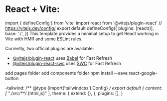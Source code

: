 # React + Vite:
import { defineConfig } from 'vite'
import react from '@vitejs/plugin-react'
// https://vitejs.dev/config/
export default defineConfig({
  plugins: [react()],
  base: './',
})
This template provides a minimal setup to get React working in Vite with HMR and some ESLint rules.

Currently, two official plugins are available:

- [@vitejs/plugin-react](https://github.com/vitejs/vite-plugin-react/blob/main/packages/plugin-react/README.md) uses [Babel](https://babeljs.io/) for Fast Refresh
- [@vitejs/plugin-react-swc](https://github.com/vitejs/vite-plugin-react-swc) uses [SWC](https://swc.rs/) for Fast Refresh

add pages folder
add components folder
npm install --save react-google-button


-tailwind: 
/** @type {import('tailwindcss').Config} */
export default {
  content: [
    "./src/**/*.{html,js}"
  ],
  theme: {
    extend: {},
  },
  plugins: [],
}